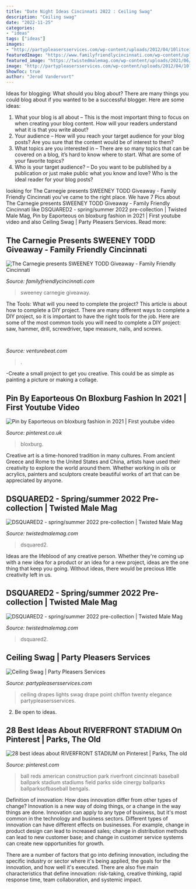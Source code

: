 ```yaml
---
title: "Date Night Ideas Cincinnati 2022 : Ceiling Swag"
description: "Ceiling swag"
date: "2022-11-25"
categories:
- "ideas"
tags: ["ideas"]
images:
- "http://partypleasersservices.com/wp-content/uploads/2012/04/10litceilingdrape.jpg"
featuredImage: "https://www.familyfriendlycincinnati.com/wp-content/uploads/2014/07/Sweeney-Todd-logo.jpg"
featured_image: "https://twistedmalemag.com/wp-content/uploads/2021/06/58-scaled-683x1024.jpg"
image: "http://partypleasersservices.com/wp-content/uploads/2012/04/10litceilingdrape.jpg"
ShowToc: true
author: "Jerod Vandervort"
---
```



Ideas for blogging: What should you blog about?
There are many things you could blog about if you wanted to be a successful blogger. Here are some ideas: 
1) What your blog is all about – This is the most important thing to focus on when creating your blog content. How will your readers understand what it is that you write about? 
2) Your audience – How will you reach your target audience for your blog posts? Are you sure that the content would be of interest to them? 
3) What topics are you interested in – There are so many topics that can be covered on a blog, it’s hard to know where to start. What are some of your favorite topics? 
4) Who is your target audience? – Do you want to be published by a publication or just make public what you know and love? Who is the ideal reader for your blog posts?

	

		
looking for The Carnegie presents SWEENEY TODD Giveaway - Family Friendly Cincinnati you've came to the right place. We have 7 Pics about The Carnegie presents SWEENEY TODD Giveaway - Family Friendly Cincinnati like DSQUARED2 - spring/summer 2022 pre-collection | Twisted Male Mag, Pin by Eaporteous on bloxburg fashion in 2021 | First youtube video and also Ceiling Swag | Party Pleasers Services. Read more:
		
    
## The Carnegie Presents SWEENEY TODD Giveaway - Family Friendly Cincinnati

<img loading=lazy src="https://www.familyfriendlycincinnati.com/wp-content/uploads/2014/07/Sweeney-Todd-logo.jpg" onerror="this.onerror=null;this.src='https://tse1.mm.bing.net/th?id=OIP.zYmYn2DtYqY2INjwdtLPrwHaJl&amp;pid=15.1';" alt="The Carnegie presents SWEENEY TODD Giveaway - Family Friendly Cincinnati">

_Source: familyfriendlycincinnati.com_

>sweeney carnegie giveaway. 

	

The Tools: What will you need to complete the project?
This article is about how to complete a DIY project. There are many different ways to complete a DIY project, so it is important to have the right tools for the job. Here are some of the most common tools you will need to complete a DIY project: saw, hammer, drill, screwdriver, tape measure, nails, and screws.

    
## 

<img loading=lazy src="https://venturebeat.com/wp-content/uploads/2019/10/microsoft-surface-event-surface-earbuds-2.jpg?w=800" onerror="this.onerror=null;this.src='https://tse2.mm.bing.net/th?id=OIP.FR6QcNUDpNvHFtOgjdioZQHaD0&amp;pid=15.1';" alt="">

_Source: venturebeat.com_

>. 

	

-Create a small project to get you creative. This could be as simple as painting a picture or making a collage. 

    
## Pin By Eaporteous On Bloxburg Fashion In 2021 | First Youtube Video

<img loading=lazy src="https://i.pinimg.com/736x/cc/fc/a4/ccfca45638bb32e4db8f81c995ec16fc.jpg" onerror="this.onerror=null;this.src='https://tse1.mm.bing.net/th?id=OIP.GcrW12wkT4SV-vE7-B85lgHaHa&amp;pid=15.1';" alt="Pin by Eaporteous on bloxburg fashion in 2021 | First youtube video">

_Source: pinterest.co.uk_

>bloxburg. 

	

Creative art is a time-honored tradition in many cultures. From ancient Greece and Rome to the United States and China, artists have used their creativity to explore the world around them. Whether working in oils or acrylics, painters and sculptors create beautiful works of art that can be appreciated by anyone.

    
## DSQUARED2 - Spring/summer 2022 Pre-collection | Twisted Male Mag

<img loading=lazy src="https://twistedmalemag.com/wp-content/uploads/2021/06/58-scaled-683x1024.jpg" onerror="this.onerror=null;this.src='https://tse1.mm.bing.net/th?id=OIP.ZaWHxIt79_KDk1ViUafAPgHaLG&amp;pid=15.1';" alt="DSQUARED2 - spring/summer 2022 pre-collection | Twisted Male Mag">

_Source: twistedmalemag.com_

>dsquared2. 

	

Ideas are the lifeblood of any creative person. Whether they're coming up with a new idea for a product or an idea for a new project, ideas are the one thing that keep you going. Without ideas, there would be precious little creativity left in us.

    
## DSQUARED2 - Spring/summer 2022 Pre-collection | Twisted Male Mag

<img loading=lazy src="https://twistedmalemag.com/wp-content/uploads/2021/06/15-scaled.jpg" onerror="this.onerror=null;this.src='https://tse2.mm.bing.net/th?id=OIP.LZkjWZq8n5hra1pB5gVBJAHaLH&amp;pid=15.1';" alt="DSQUARED2 - spring/summer 2022 pre-collection | Twisted Male Mag">

_Source: twistedmalemag.com_

>dsquared2. 

	

	

    
## Ceiling Swag | Party Pleasers Services

<img loading=lazy src="http://partypleasersservices.com/wp-content/uploads/2012/04/10litceilingdrape.jpg" onerror="this.onerror=null;this.src='https://tse3.mm.bing.net/th?id=OIP.GErrrqxehJP52skLRGRhAAHaFf&amp;pid=15.1';" alt="Ceiling Swag | Party Pleasers Services">

_Source: partypleasersservices.com_

>ceiling drapes lights swag drape point chiffon twenty elegance partypleasersservices. 

	

2. Be open to ideas.

    
## 28 Best Ideas About RIVERFRONT STADIUM On Pinterest | Parks, The Old

<img loading=lazy src="https://s-media-cache-ak0.pinimg.com/736x/1e/99/b7/1e99b7e38ceb5a48de3c44feeb825c35.jpg" onerror="this.onerror=null;this.src='https://tse4.mm.bing.net/th?id=OIP.Fk7s2kcEdzZgRNWFWHiBCAHaE5&amp;pid=15.1';" alt="28 best ideas about RIVERFRONT STADIUM on Pinterest | Parks, The old">

_Source: pinterest.com_

>ball reds american construction park riverfront cincinnati baseball ballpark stadium stadiums field parks side cinergy ballparks ballparksofbaseball bengals. 

	

Definition of innovation: How does innovation differ from other types of change?
Innovation is a new way of doing things, or a change in the way things are done. Innovation can apply to any type of business, but it's most common in the technology and business sectors.
Different types of innovation can have different effects on businesses. For example, change in product design can lead to increased sales; change in distribution methods can lead to new customer base; and change in customer service systems can create new opportunities for growth.

There are a number of factors that go into defining innovation, including the specific industry or sector where it's being applied, the goals for the innovation, and how well it's executed. There are also five main characteristics that define innovation: risk-taking, creative thinking, rapid response time, team collaboration, and systemic impact.

